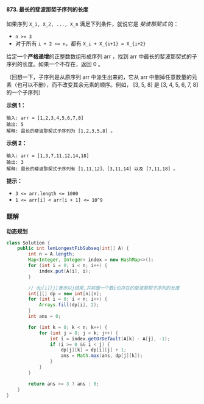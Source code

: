 #### 873. 最长的斐波那契子序列的长度

如果序列 `X_1, X_2, ..., X_n` 满足下列条件，就说它是 *斐波那契式* 的：

- `n >= 3`
- 对于所有 `i + 2 <= n`，都有 `X_i + X_{i+1} = X_{i+2}`

给定一个**严格递增**的正整数数组形成序列 arr ，找到 arr 中最长的斐波那契式的子序列的长度。如果一个不存在，返回 0 。

（回想一下，子序列是从原序列 arr 中派生出来的，它从 arr 中删掉任意数量的元素（也可以不删），而不改变其余元素的顺序。例如， [3, 5, 8] 是 [3, 4, 5, 6, 7, 8] 的一个子序列）

**示例 1：**

```shell
输入: arr = [1,2,3,4,5,6,7,8]
输出: 5
解释: 最长的斐波那契式子序列为 [1,2,3,5,8] 。
```

**示例 2：**

```shell
输入: arr = [1,3,7,11,12,14,18]
输出: 3
解释: 最长的斐波那契式子序列有 [1,11,12]、[3,11,14] 以及 [7,11,18] 。
```

**提示：**

- `3 <= arr.length <= 1000`
- `1 <= arr[i] < arr[i + 1] <= 10^9`

### 题解

**动态规划**

```java
class Solution {
    public int lenLongestFibSubseq(int[] A) {
        int n = A.length;
        Map<Integer, Integer> index = new HashMap<>();
        for (int i = 0; i < n; i++) {
            index.put(A[i], i);
        }

        // dp[i][j]表示以j结尾,并前面一个数i也存在的斐波那契子序列的长度
        int[][] dp = new int[n][n];
        for (int i = 0; i < n; i++) {
            Arrays.fill(dp[i], 2);
        }
        int ans = 0;

        for (int k = 0; k < n; k++) {
            for (int j = 0; j < k; j++) {
                int i = index.getOrDefault(A[k] - A[j], -1);
                if (i >= 0 && i < j) {
                    dp[j][k] = dp[i][j] + 1;
                    ans = Math.max(ans, dp[j][k]);
                }
            }
        }

        return ans >= 3 ? ans : 0;
    }
}
```

